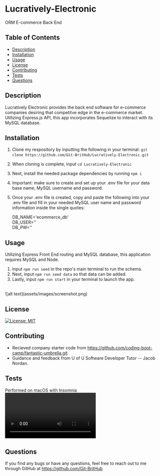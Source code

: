 # Lucratively-Electronic
ORM E-commerce Back End

## Table of Contents
* [Description](#description)
* [Installation](#installation)
* [Usage](#usage)
* [License](#license)
* [Contributing](#contributing)
* [Tests](#tests)
* [Questions](#questions)

## Description
Lucratively Electronic provides the back end software for e-commerce companies desiring that competitve edge in the e-commerce market. Utilizing Express.js API, this app incorporates Sequelize to interact with its MySQL database.

## Installation
1. Clone my respository by inputting the following in your terminal: `git clone https://github.com/Git-BritHub/Lucratively-Electronic.git`

2. When cloning is complete, input `cd Lucratively-Electronic`
3. Next, install the needed package dependencies by running `npm i`
4. Important: make sure to create and set up your .env file for your data base name, MySQL username and password.
5. Once your .env file is created, copy and paste the following into your .env file and fill in your needed MySQL user name and password information inside the single quotes:

    <p>DB_NAME='ecommerce_db'<br />
       DB_USER=''<br />
       DB_PW=''<br /></p>

## Usage
Utilizing Express Front End routing and MySQL database, this application requires MySQL and Node.
<br />

1. Input `npm run seed` in the repo's main terminal to run the schema.
2. Next, input `npm run seed data` so that data can be added.
3. Lastly, input `npm run start` in your terminal to launch the app.
<br />
![alt text](assets/images/screenshot.png)

## License
[![License: MIT](https://img.shields.io/badge/License-MIT-yellow.svg)](https://opensource.org/licenses/MIT)

## Contributing
* Recieved company starter code from https://github.com/coding-boot-camp/fantastic-umbrella.git
* Guidance and feedback from U of U Software Developer Tutor -- Jacob Nordan.

## Tests
Performed on macOS with Insomnia
<br />
![alt text](assets/videos/LE.mp4)


## Questions
If you find any bugs or have any questions, feel free to reach out to me through GitHub at https://github.com/Git-BritHub 